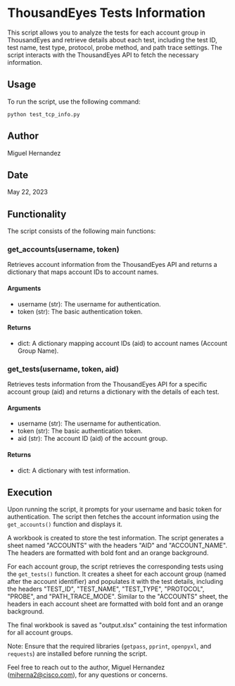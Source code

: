 # ThousandEyes Tests Information

This script allows you to analyze the tests for each account group in ThousandEyes and retrieve details about each test, including the test ID, test name, test type, protocol, probe method, and path trace settings. The script interacts with the ThousandEyes API to fetch the necessary information.

## Usage
To run the script, use the following command:

```
python test_tcp_info.py
```

## Author
Miguel Hernandez

## Date
May 22, 2023

## Functionality
The script consists of the following main functions:

### get_accounts(username, token)
Retrieves account information from the ThousandEyes API and returns a dictionary that maps account IDs to account names.

#### Arguments
- username (str): The username for authentication.
- token (str): The basic authentication token.

#### Returns
- dict: A dictionary mapping account IDs (aid) to account names (Account Group Name).

### get_tests(username, token, aid)
Retrieves tests information from the ThousandEyes API for a specific account group (aid) and returns a dictionary with the details of each test.

#### Arguments
- username (str): The username for authentication.
- token (str): The basic authentication token.
- aid (str): The account ID (aid) of the account group.

#### Returns
- dict: A dictionary with test information.

## Execution
Upon running the script, it prompts for your username and basic token for authentication. The script then fetches the account information using the `get_accounts()` function and displays it.

A workbook is created to store the test information. The script generates a sheet named "ACCOUNTS" with the headers "AID" and "ACCOUNT_NAME". The headers are formatted with bold font and an orange background.

For each account group, the script retrieves the corresponding tests using the `get_tests()` function. It creates a sheet for each account group (named after the account identifier) and populates it with the test details, including the headers "TEST_ID", "TEST_NAME", "TEST_TYPE", "PROTOCOL", "PROBE", and "PATH_TRACE_MODE". Similar to the "ACCOUNTS" sheet, the headers in each account sheet are formatted with bold font and an orange background.

The final workbook is saved as "output.xlsx" containing the test information for all account groups.

Note: Ensure that the required libraries (`getpass`, `pprint`, `openpyxl`, and `requests`) are installed before running the script.

Feel free to reach out to the author, Miguel Hernandez (miherna2@cisco.com), for any questions or concerns.
